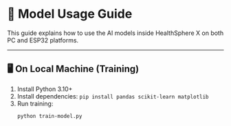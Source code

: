 # 🧪 Model Usage Guide

This guide explains how to use the AI models inside HealthSphere X on both PC and ESP32 platforms.

---

## 🖥️ On Local Machine (Training)

1. Install Python 3.10+
2. Install dependencies: `pip install pandas scikit-learn matplotlib`
3. Run training:
   ```bash
   python train-model.py
